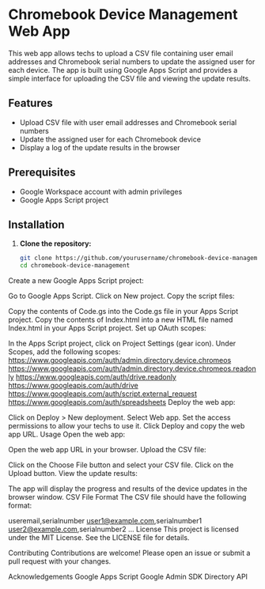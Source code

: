 # Chromebook Device Management Web App

This web app allows techs to upload a CSV file containing user email addresses and Chromebook serial numbers to update the assigned user for each device. The app is built using Google Apps Script and provides a simple interface for uploading the CSV file and viewing the update results.

## Features

- Upload CSV file with user email addresses and Chromebook serial numbers
- Update the assigned user for each Chromebook device
- Display a log of the update results in the browser

## Prerequisites

- Google Workspace account with admin privileges
- Google Apps Script project

## Installation

1. **Clone the repository:**

   ```bash
   git clone https://github.com/yourusername/chromebook-device-management.git
   cd chromebook-device-management
Create a new Google Apps Script project:

Go to Google Apps Script.
Click on New project.
Copy the script files:

Copy the contents of Code.gs into the Code.gs file in your Apps Script project.
Copy the contents of Index.html into a new HTML file named Index.html in your Apps Script project.
Set up OAuth scopes:

In the Apps Script project, click on Project Settings (gear icon).
Under Scopes, add the following scopes:
https://www.googleapis.com/auth/admin.directory.device.chromeos
https://www.googleapis.com/auth/admin.directory.device.chromeos.readonly
https://www.googleapis.com/auth/drive.readonly
https://www.googleapis.com/auth/drive
https://www.googleapis.com/auth/script.external_request
https://www.googleapis.com/auth/spreadsheets
Deploy the web app:

Click on Deploy > New deployment.
Select Web app.
Set the access permissions to allow your techs to use it.
Click Deploy and copy the web app URL.
Usage
Open the web app:

Open the web app URL in your browser.
Upload the CSV file:

Click on the Choose File button and select your CSV file.
Click on the Upload button.
View the update results:

The app will display the progress and results of the device updates in the browser window.
CSV File Format
The CSV file should have the following format:

useremail,serialnumber
user1@example.com,serialnumber1
user2@example.com,serialnumber2
...
License
This project is licensed under the MIT License. See the LICENSE file for details.

Contributing
Contributions are welcome! Please open an issue or submit a pull request with your changes.

Acknowledgements
Google Apps Script
Google Admin SDK Directory API

